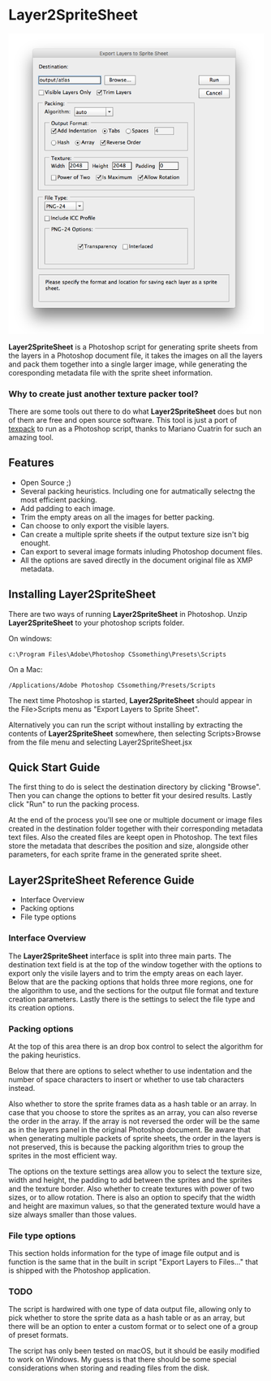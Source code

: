 # Layer2SpriteSheet
![Layer2SpriteSheet](img/screenshot.png)

**Layer2SpriteSheet** is a Photoshop script for generating sprite sheets from the layers in a Photoshop document file, it takes the images on all the layers and pack them together into a single larger image, while generating the coresponding metadata file with the sprite sheet information.

### Why to create just another texture packer tool?
There are some tools out there to do what **Layer2SpriteSheet** does but non of them are free and open source software. This tool is just a port of [texpack](https://github.com/urraka/texpack) to run as a Photoshop script, thanks to Mariano Cuatrin for such an amazing tool.

## Features
* Open Source ;)
* Several packing heuristics. Including one for autmatically selectng the most efficient packing.
* Add padding to each image.
* Trim the empty areas on all the images for better packing.
* Can choose to only export the visible layers.
* Can create a multiple sprite sheets if the output texture size isn't big enought.
* Can export to several image formats inluding Photoshop document files.
* All the options are saved directly in the document original file as XMP metadata.  

## Installing Layer2SpriteSheet
There are two ways of running **Layer2SpriteSheet** in Photoshop.
Unzip **Layer2SpriteSheet** to your photoshop scripts folder.

On windows:
```
c:\Program Files\Adobe\Photoshop CSsomething\Presets\Scripts
```

On a Mac:
```
/Applications/Adobe Photoshop CSsomething/Presets/Scripts
```

The next time Photoshop is started, **Layer2SpriteSheet** should appear in the File>Scripts menu as "Export Layers to Sprite Sheet".

Alternatively you can run the script without installing by extracting the contents of **Layer2SpriteSheet** somewhere, then selecting Scripts>Browse from the file menu and selecting Layer2SpriteSheet.jsx

## Quick Start Guide
The first thing to do is select the destination directory by clicking "Browse". Then you can change the options to better fit your desired results. Lastly click "Run" to run the packing process.

At the end of the process you'll see one or multiple document or image files created in the destination folder together with their corresponding metadata text files. Also the created files are keept open in Photoshop. The text files store the metadata that describes the position and size, alongside other parameters, for each sprite frame in the generated sprite sheet.

## Layer2SpriteSheet Reference Guide
* Interface Overview
* Packing options
* File type options

### Interface Overview
The **Layer2SpriteSheet** interface is split into three main parts. The destination text field is at the top of the window together with the options to export only the visile layers and to trim the empty areas on each layer. Below that are the packing options that holds three more regions, one for the algorithm to use, and the sections for the output file format and texture creation parameters. Lastly there is the settings to select the file type and its creation options.

### Packing options
At the top of this area there is an drop box control to select the algorithm for the paking heuristics.

Below that there are options to select whether to use indentation and the number of space characters to insert or whether to use tab characters instead.

Also whether to store the sprite frames data as a hash table or an array. In case that you choose to store the sprites as an array, you can also reverse the order in the array. If the array is not reversed the order will be the same as in the layers panel in the original Photoshop document. Be aware that when generating multiple packets of sprite sheets, the order in the layers is not preserved, this is because the packing algorithm tries to group the sprites in the most efficient way.

The options on the texture settings area allow you to select the texture size, width and height, the padding to add between the sprites and the sprites and the texture border. Also whether to create textures with power of two sizes, or to allow rotation. There is also an option to specify that the width and height are maximun values, so that the generated texture would have a size always smaller than those values.     

### File type options
This section holds information for the type of image file output and is function is the same that in the built in script "Export Layers to Files..." that is shipped with the Photoshop application.

### TODO
The script is hardwired with one type of data output file, allowing only to pick whether to store the sprite data as a hash table or as an array, but there will be an option to enter a custom format or to select one of a group of preset formats.

The script has only been tested on macOS, but it should be easily modified to work on Windows. My guess is that there should be some special considerations when storing and reading files from the disk.  
